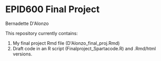 # EPID600 Final Project

Bernadette D'Alonzo

This repository currently contains:
1. My final project Rmd file (D'Alonzo_final_proj.Rmd)
2. Draft code in an R script (Finalproject_Spartacode.R) and .Rmd/html versions. 

